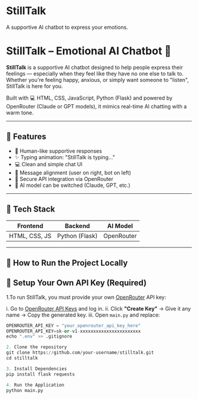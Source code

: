 # StillTalk
A supportive AI chatbot to express your emotions.
# StillTalk – Emotional AI Chatbot 💬

**StillTalk** is a supportive AI chatbot designed to help people express their feelings — especially when they feel like they have no one else to talk to. Whether you're feeling happy, anxious, or simply want someone to "listen", StillTalk is here for you.

Built with 💻 HTML, CSS, JavaScript, Python (Flask) and powered by OpenRouter (Claude or GPT models), it mimics real-time AI chatting with a warm tone.

---

## 🌟 Features

- 💬 Human-like supportive responses
- ✨ Typing animation: "StillTalk is typing..."
- 💻 Clean and simple chat UI
- 📐 Message alignment (user on right, bot on left)
- 🔐 Secure API integration via OpenRouter
- 🧠 AI model can be switched (Claude, GPT, etc.)

---

## 🧰 Tech Stack

| Frontend      | Backend        | AI Model   |
|---------------|----------------|------------|
| HTML, CSS, JS | Python (Flask) | OpenRouter |

---

## 🚀 How to Run the Project Locally
## 🔐 Setup Your Own API Key (Required)

1.To run StillTalk, you must provide your own [OpenRouter](https://openrouter.ai/) API key:

i. Go to [OpenRouter API Keys](https://openrouter.ai/keys) and log in.
ii. Click **"Create Key"** → Give it any name → Copy the generated key.
iii. Open `main.py` and replace:
   ```python
   OPENROUTER_API_KEY = "your_openrouter_api_key_here"
   OPENROUTER_API_KEY=sk-or-v1-xxxxxxxxxxxxxxxxxxxxxxx
   echo ".env" >> .gitignore

2. Clone the repository
git clone https://github.com/your-username/stilltalk.git
cd stilltalk

3. Install Dependencies
pip install flask requests

4. Run the Application
python main.py
